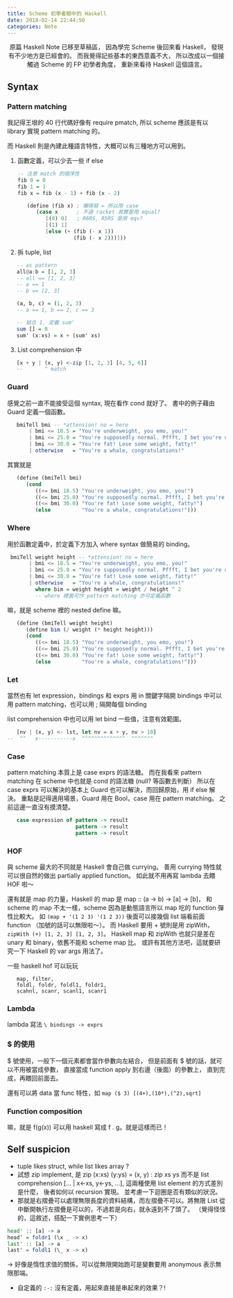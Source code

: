 ```yaml
---
title: Scheme 初學者眼中的 Haskell
date: 2018-02-14 22:44:50
categories: Note
---
```

<center>
原篇 Haskell Note 已移至草稿區，
因為學完 Scheme 後回來看 Haskell，
發現有不少地方是已經會的。
而我覺得記些基本的東西意義不大，
所以改成以一個接觸過 Scheme 的 FP 初學者角度，
重新來看待 Haskell 這個語言。
</center>

<!-- more -->

## Syntax

### Pattern matching

我記得王垠的 40 行代碼好像有 require pmatch,
所以 scheme 應該是有以 library 實現 pattern matching 的。

而 Haskell 則是內建此種語言特性，大概可以有三種地方可以用到。

1. 函數定義，可以少去一些 if else
   ```haskell
   -- 注意 match 的順序性
   fib 0 = 0
   fib 1 = 1
   fib x = fib (x - 1) + fib (x - 2)
   ```
   ```scheme
      (define (fib x) ; 懶得寫 = 所以用 case
         (case x      ; 不過 racket 其實是用 equal?
            [(0) 0]   ; R6RS, R5RS 是用 eqv?
            [(1) 1]
            [else (+ (fib (- x 1))
                     (fib (- x 2)))]))
   ```

2. 拆 tuple, list
```haskell
   -- as pattern
   all@a:b = [1, 2, 3]
   -- all == [1, 2, 3]
   -- a == 1
   -- b == [2, 3]

   (a, b, c) = (1, 2, 3)
   -- a == 1, b == 2, c == 3

   -- 結合 1. 定義 sum'
   sum [] = 0
   sum' (x:xs) = x + (sum' xs)
```

3. List comprehension 中
```haskell
   [x + y | (x, y) <-zip [1, 2, 3] [4, 5, 6]]
   --       ^ match
```

### Guard
   感覺之前一直不能接受這個 syntax, 現在看作 cond 就好了。
   書中的例子藉由 Guard 定義一個函數。
```haskell
   bmiTell bmi -- *attension! no = here
       | bmi <= 18.5 = "You're underweight, you emo, you!"
       | bmi <= 25.0 = "You're supposedly normal. Pffft, I bet you're ugly!"
       | bmi <= 30.0 = "You're fat! Lose some weight, fatty!"
       | otherwise   = "You're a whale, congratulations!"
```

   其實就是

```scheme
   (define (bmiTell bmi)
      (cond
         ((<= bmi 18.5) "You're underweight, you emo, you!")
         ((<= bmi 25.0) "You're supposedly normal. Pffft, I bet you're ugly!")
         ((<= bmi 30.0) "You're fat! Lose some weight, fatty!")
         (else          "You're a whale, congratulations!")))
```

### Where

   用於函數定義中，於定義下方加入 where syntax 做簡易的 binding。

```haskell
 bmiTell weight height -- *attension! no = here
       | bmi <= 18.5 = "You're underweight, you emo, you!"
       | bmi <= 25.0 = "You're supposedly normal. Pffft, I bet you're ugly!"
       | bmi <= 30.0 = "You're fat! Lose some weight, fatty!"
       | otherwise   = "You're a whale, congratulations!"
         where bim = weight height = weight / height ^ 2
         -- where 裡面可作 pattern matching 亦可定義函數
```

   嘛，就是 scheme 裡的 nested define 嘛。

```scheme
   (define (bmiTell weight height)
      (define bim (/ weight (* height height)))
      (cond
         ((<= bmi 18.5) "You're underweight, you emo, you!")
         ((<= bmi 25.0) "You're supposedly normal. Pffft, I bet you're ugly!")
         ((<= bmi 30.0) "You're fat! Lose some weight, fatty!")
         (else          "You're a whale, congratulations!")))
```

### Let

   當然也有 let expression，bindings 和 exprs 用 in 關鍵字隔開
   bindings 中可以用 pattern matching，也可以用 ; 隔開每個 binding

   list comprehension 中也可以用 let bind 一些值，注意有效範圍。

```haskell
   [nv | (x, y) <- lst, let nv = x + y, nv > 10]
--  ^^   x-----------x  ^^^^^^^^^^^^^^  ^^^^^^^
```

### Case

   pattern matching 本質上是 case exprs 的語法糖。
   而在我看來 pattern matching 在 scheme 中也就是 cond 的語法糖 (null? 等函數去判斷）
   所以在 case exprs 可以解決的基本上 Guard 也可以解決，而回歸原始，用 if else 解決。
   重點是記得適用場景，Guard 用在 Bool，case 用在 pattern matching。
   之前這邊一直沒有摸清楚。

```haskell
   case expression of pattern -> result
                      pattern -> result
                      pattern -> result
```

### HOF

   與 scheme 最大的不同就是 Haskell 會自己做 currying。
   善用 currying 特性就可以很自然的做出 partially applied function。
   如此就不用再寫 lambda 去餵 HOF 啦～

   還有就是 map 的力量，Haskell 的 map 是 map :: (a -> b) -> [a] -> [b]，
   和 scheme 的 map 不太一樣，scheme 因為是動態語言所以 map 吃的 function 彈性比較大。
   如 `(map + '(1 2 3) '(1 2 3))` 後面可以接幾個 list 端看前面 function （加號的話可以無限啦～）。
   而 Haskell 要用 + 號則是用 zipWith，`zipWith (+) [1, 2, 3] [1, 2, 3]`。
   Haskell map 和 zipWith 也就只是差在 unary 和 binary，依舊不能和 scheme map 比。
   或許有其他方法吧，這就要研究一下 Haskell 的 var args 用法了。

   一些 haskell hof 可以玩玩

```
   map, filter,
   foldl, foldr, foldl1, foldr1,
   scahnl, scanr, scanl1, scanr1
```

### Lambda

   lambda 寫法 `\ bindings -> exprs`

### $ 的使用

   $ 號使用，一般下一個元素都會當作參數向左結合，
   但是前面有 $ 號的話，就可以不用被當成參數，
   直接當成 function apply 到右邊（後面）的參數上，
   直到完成，再餵回前面去。

   還有可以將 data 當 func 特性，如 `map ($ 3) [(4+),(10*),(^2),sqrt] `

### Function composition

   嘛，就是 f(g(x)) 可以用 haskell 寫成 f . g。就是這樣而已！

## Self suspicion

* tuple likes struct, while list likes array ?
* 試想 zip implement, 是 zip (x:xs) (y:ys) = (x, y) : zip xs ys
  而不是 list comprehension [... |  x<-xs, y<-ys, ...],
  這兩種使用 list element 的方式差別是什麼，
  後者如何以 recursion 實現。
  並考慮一下迴圈是否有類似的狀況。
* 那就是右摺疊可以處理無限長度的資料結構，而左摺疊不可以。將無限 List 從中斷開執行左摺疊是可以的，不過若是向右，就永遠到不了頭了。
  （覺得怪怪的，這敘述，搭配一下實例思考一下）

```haskell
head' :: [a] -> a
head' = foldr1 (\x _ -> x)
last' :: [a] -> a
last' = foldl1 (\_ x -> x)
```
  -> 好像是惰性求值的關係，可以從無限開始跑可是變數要用 anonymous 表示無限那端。
* 自定義的 `:-:` 沒有定義，用起來直接是串起來的效果？!
